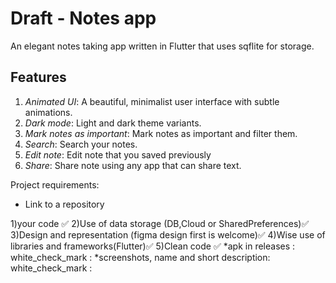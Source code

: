 # Draft - Notes app

An elegant notes taking app written in Flutter that uses sqflite for storage.

## Features
1. *Animated UI*: A beautiful, minimalist user interface with subtle animations.
2. *Dark mode*: Light and dark theme variants.
3. *Mark notes as important*: Mark notes as important and filter them.
4. *Search*: Search your notes.
5. *Edit note*: Edit note that you saved previously
6. *Share*: Share note using any app that can share text.


 Project requirements:
* Link to a repository

1)your code :white_check_mark:
2)Use of data storage (DB,Cloud or SharedPreferences):white_check_mark:
3)Design and representation (figma design first is welcome):white_check_mark:
4)Wise use of libraries and frameworks(Flutter):white_check_mark:
5)Clean code :white_check_mark:
*apk in releases : white_check_mark :
*screenshots, name and short description: white_check_mark :
